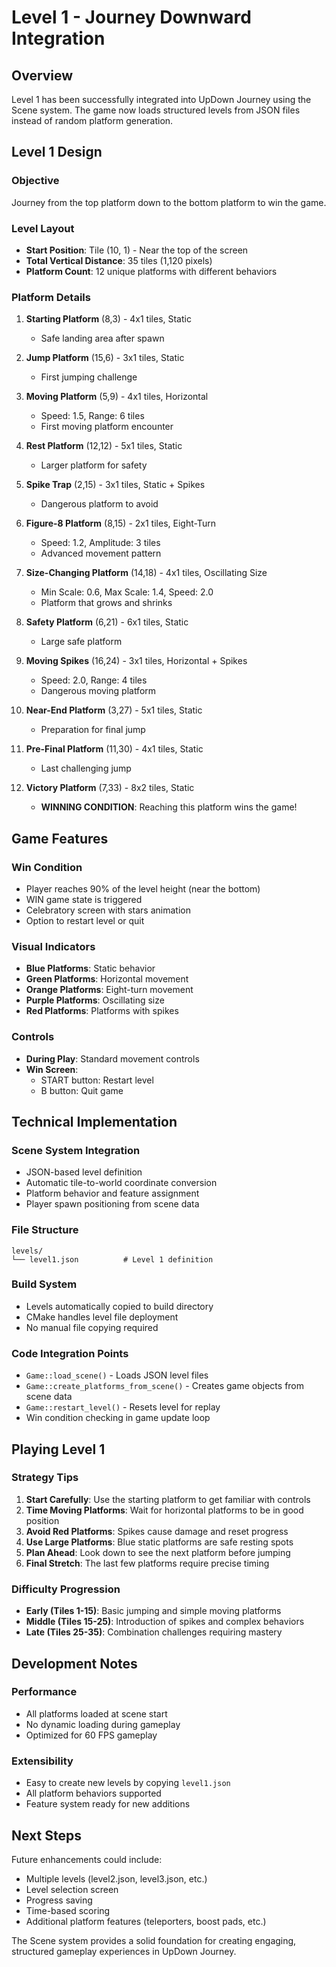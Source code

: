 # Level 1 - Journey Downward Integration

## Overview

Level 1 has been successfully integrated into UpDown Journey using the Scene system. The game now loads structured levels from JSON files instead of random platform generation.

## Level 1 Design

### Objective
Journey from the top platform down to the bottom platform to win the game.

### Level Layout
- **Start Position**: Tile (10, 1) - Near the top of the screen
- **Total Vertical Distance**: 35 tiles (1,120 pixels)
- **Platform Count**: 12 unique platforms with different behaviors

### Platform Details

1. **Starting Platform** (8,3) - 4x1 tiles, Static
   - Safe landing area after spawn

2. **Jump Platform** (15,6) - 3x1 tiles, Static  
   - First jumping challenge

3. **Moving Platform** (5,9) - 4x1 tiles, Horizontal
   - Speed: 1.5, Range: 6 tiles
   - First moving platform encounter

4. **Rest Platform** (12,12) - 5x1 tiles, Static
   - Larger platform for safety

5. **Spike Trap** (2,15) - 3x1 tiles, Static + Spikes
   - Dangerous platform to avoid

6. **Figure-8 Platform** (8,15) - 2x1 tiles, Eight-Turn  
   - Speed: 1.2, Amplitude: 3 tiles
   - Advanced movement pattern

7. **Size-Changing Platform** (14,18) - 4x1 tiles, Oscillating Size
   - Min Scale: 0.6, Max Scale: 1.4, Speed: 2.0
   - Platform that grows and shrinks

8. **Safety Platform** (6,21) - 6x1 tiles, Static
   - Large safe platform

9. **Moving Spikes** (16,24) - 3x1 tiles, Horizontal + Spikes  
   - Speed: 2.0, Range: 4 tiles
   - Dangerous moving platform

10. **Near-End Platform** (3,27) - 5x1 tiles, Static
    - Preparation for final jump

11. **Pre-Final Platform** (11,30) - 4x1 tiles, Static
    - Last challenging jump

12. **Victory Platform** (7,33) - 8x2 tiles, Static
    - **WINNING CONDITION**: Reaching this platform wins the game!

## Game Features

### Win Condition  
- Player reaches 90% of the level height (near the bottom)
- WIN game state is triggered
- Celebratory screen with stars animation
- Option to restart level or quit

### Visual Indicators
- **Blue Platforms**: Static behavior
- **Green Platforms**: Horizontal movement
- **Orange Platforms**: Eight-turn movement  
- **Purple Platforms**: Oscillating size
- **Red Platforms**: Platforms with spikes

### Controls
- **During Play**: Standard movement controls
- **Win Screen**: 
  - START button: Restart level
  - B button: Quit game

## Technical Implementation

### Scene System Integration
- JSON-based level definition
- Automatic tile-to-world coordinate conversion
- Platform behavior and feature assignment
- Player spawn positioning from scene data

### File Structure
```
levels/
└── level1.json          # Level 1 definition
```

### Build System
- Levels automatically copied to build directory
- CMake handles level file deployment
- No manual file copying required

### Code Integration Points
- `Game::load_scene()` - Loads JSON level files
- `Game::create_platforms_from_scene()` - Creates game objects from scene data  
- `Game::restart_level()` - Resets level for replay
- Win condition checking in game update loop

## Playing Level 1

### Strategy Tips
1. **Start Carefully**: Use the starting platform to get familiar with controls
2. **Time Moving Platforms**: Wait for horizontal platforms to be in good position
3. **Avoid Red Platforms**: Spikes cause damage and reset progress
4. **Use Large Platforms**: Blue static platforms are safe resting spots
5. **Plan Ahead**: Look down to see the next platform before jumping
6. **Final Stretch**: The last few platforms require precise timing

### Difficulty Progression
- **Early (Tiles 1-15)**: Basic jumping and simple moving platforms
- **Middle (Tiles 15-25)**: Introduction of spikes and complex behaviors
- **Late (Tiles 25-35)**: Combination challenges requiring mastery

## Development Notes

### Performance
- All platforms loaded at scene start
- No dynamic loading during gameplay
- Optimized for 60 FPS gameplay

### Extensibility
- Easy to create new levels by copying `level1.json`
- All platform behaviors supported
- Feature system ready for new additions

## Next Steps

Future enhancements could include:
- Multiple levels (level2.json, level3.json, etc.)
- Level selection screen
- Progress saving
- Time-based scoring
- Additional platform features (teleporters, boost pads, etc.)

The Scene system provides a solid foundation for creating engaging, structured gameplay experiences in UpDown Journey.